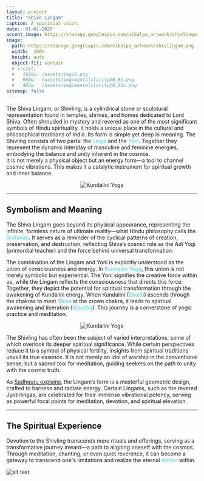 ```yaml
---
layout: project
title: "Shiva Lingam"
caption: A spiritual union.
date: '01-01-2025'
accent_image: https://storage.googleapis.com/vikalpa_artwork/shivlingam.png  
image: 
  path: https://storage.googleapis.com/vikalpa_artwork/shivlingam.png  
  width:  100%
  height: auto
  object-fit: contain
  # srcset: 
  #   1920w: /assets/img/S.png
  #   960w:  /assets/img/mentalclarity@0,5x.png
  #   480w:  /assets/img/mentalclarity@0,25x.png
sitemap: false
---
```


The Shiva Lingam, or Shivling, is a cylindrical stone or sculptural representation found in temples, shrines, and homes dedicated to Lord Shiva. Often shrouded in mystery and revered as one of the most significant symbols of Hindu spirituality. It holds a unique place in the cultural and philosophical traditions of India. Its form is simple yet deep in meaning. The Shivling consists of two parts: the <span style="color:turquoise">Linga</span> and the <span style="color:turquoise">Yoni</span>. Together they represent the dynamic interplay of masculine and feminine energies, embodying the balance and unity inherent in the cosmos.  
It is not merely a physical object but an energy form—a tool to channel cosmic vibrations. This makes it a catalytic instrument for spiritual growth and inner balance.

<div style="text-align: center;">
    <img src="https://storage.googleapis.com/vikalpa_artwork/shivlingdiagram.png" alt="Kundalini Yoga">
</div>


---

## Symbolism and Meaning

The Shiva Lingam goes beyond its physical appearance, representing the infinite, formless nature of ultimate reality—what Hindu philosophy calls the <span style="color:turquoise">Brahman</span>. It serves as a reminder of the cyclical patterns of creation, preservation, and destruction, reflecting Shiva’s cosmic role as the Adi Yogi (primordial teacher) and the force behind universal transformation.

The combination of the Lingam and Yoni is explicitly understood as the union of consciousness and energy. In <span style="color:turquoise">Kundalini Yoga</span>, this union is not merely symbolic but experiential. The Yoni signifies the creative force within us, while the Lingam reflects the consciousness that directs this force. Together, they depict the potential for spiritual transformation through the awakening of Kundalini energy. When Kundalini (<span style="color:turquoise">Shakti</span>) ascends through the chakras to meet <span style="color:turquoise">Shiva</span> at the crown chakra, it leads to spiritual awakening and liberation (<span style="color:turquoise">Moksha</span>). This journey is a cornerstone of yogic practice and meditation.

<div style="text-align: center;">
    <img src="https://storage.googleapis.com/vikalpa_artwork/kundaliniyoga.png" alt="Kundalini Yoga">
</div>

The Shivling has often been the subject of varied interpretations, some of which overlook its deeper spiritual significance. While certain perspectives reduce it to a symbol of physical fertility, insights from spiritual traditions unveil its true essence. It is not merely an idol of worship in the conventional sense; but a sacred tool for meditation, guiding seekers on the path to unity with the cosmic truth.

As [Sadhguru explains](https://isha.sadhguru.org/mahashivratri/shiva/12-things-may-not-know-shiva-lingas/), the Lingam’s form is a masterful geometric design, crafted to harness and radiate energy.
 Certain Lingams, such as the revered Jyotirlingas, are celebrated for their immense vibrational potency, serving as powerful focal points for meditation, devotion, and spiritual elevation.

---

## The Spiritual Experience

Devotion to the Shivling transcends mere rituals and offerings, serving as a transformative journey inward—a path to aligning oneself with the cosmos. Through meditation, chanting, or even quiet reverence, it can become a gateway to transcend one's limitations and realize the eternal <span style="color:turquoise">Atman</span> within.


![alt text](https://storage.googleapis.com/vikalpa_artwork/shivlingam.png)
